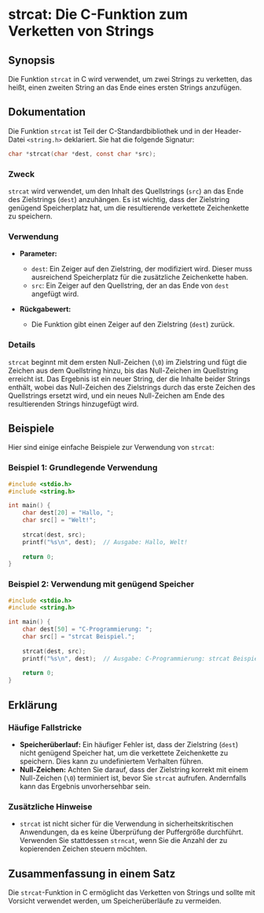 <!--
Meta Description: # strcat: Die C-Funktion zum Verketten von Strings ## Synopsis Die Funktion `strcat` in C wird verwendet, um zwei Strings zu verketten, das heißt, ein...
Meta Keywords: strcat, die, dest, das, der
-->

# strcat: Die C-Funktion zum Verketten von Strings

## Synopsis
Die Funktion `strcat` in C wird verwendet, um zwei Strings zu verketten, das heißt, einen zweiten String an das Ende eines ersten Strings anzufügen.

## Dokumentation
Die Funktion `strcat` ist Teil der C-Standardbibliothek und in der Header-Datei `<string.h>` deklariert. Sie hat die folgende Signatur:

```c
char *strcat(char *dest, const char *src);
```

### Zweck
`strcat` wird verwendet, um den Inhalt des Quellstrings (`src`) an das Ende des Zielstrings (`dest`) anzuhängen. Es ist wichtig, dass der Zielstring genügend Speicherplatz hat, um die resultierende verkettete Zeichenkette zu speichern.

### Verwendung
- **Parameter:**
  - `dest`: Ein Zeiger auf den Zielstring, der modifiziert wird. Dieser muss ausreichend Speicherplatz für die zusätzliche Zeichenkette haben.
  - `src`: Ein Zeiger auf den Quellstring, der an das Ende von `dest` angefügt wird.

- **Rückgabewert:**
  - Die Funktion gibt einen Zeiger auf den Zielstring (`dest`) zurück.

### Details
`strcat` beginnt mit dem ersten Null-Zeichen (`\0`) im Zielstring und fügt die Zeichen aus dem Quellstring hinzu, bis das Null-Zeichen im Quellstring erreicht ist. Das Ergebnis ist ein neuer String, der die Inhalte beider Strings enthält, wobei das Null-Zeichen des Zielstrings durch das erste Zeichen des Quellstrings ersetzt wird, und ein neues Null-Zeichen am Ende des resultierenden Strings hinzugefügt wird.

## Beispiele
Hier sind einige einfache Beispiele zur Verwendung von `strcat`:

### Beispiel 1: Grundlegende Verwendung
```c
#include <stdio.h>
#include <string.h>

int main() {
    char dest[20] = "Hallo, ";
    char src[] = "Welt!";
    
    strcat(dest, src);
    printf("%s\n", dest);  // Ausgabe: Hallo, Welt!
    
    return 0;
}
```

### Beispiel 2: Verwendung mit genügend Speicher
```c
#include <stdio.h>
#include <string.h>

int main() {
    char dest[50] = "C-Programmierung: ";
    char src[] = "strcat Beispiel.";
    
    strcat(dest, src);
    printf("%s\n", dest);  // Ausgabe: C-Programmierung: strcat Beispiel.
    
    return 0;
}
```

## Erklärung
### Häufige Fallstricke
- **Speicherüberlauf:** Ein häufiger Fehler ist, dass der Zielstring (`dest`) nicht genügend Speicher hat, um die verkettete Zeichenkette zu speichern. Dies kann zu undefiniertem Verhalten führen.
- **Null-Zeichen:** Achten Sie darauf, dass der Zielstring korrekt mit einem Null-Zeichen (`\0`) terminiert ist, bevor Sie `strcat` aufrufen. Andernfalls kann das Ergebnis unvorhersehbar sein.

### Zusätzliche Hinweise
- `strcat` ist nicht sicher für die Verwendung in sicherheitskritischen Anwendungen, da es keine Überprüfung der Puffergröße durchführt. Verwenden Sie stattdessen `strncat`, wenn Sie die Anzahl der zu kopierenden Zeichen steuern möchten.

## Zusammenfassung in einem Satz
Die `strcat`-Funktion in C ermöglicht das Verketten von Strings und sollte mit Vorsicht verwendet werden, um Speicherüberläufe zu vermeiden.